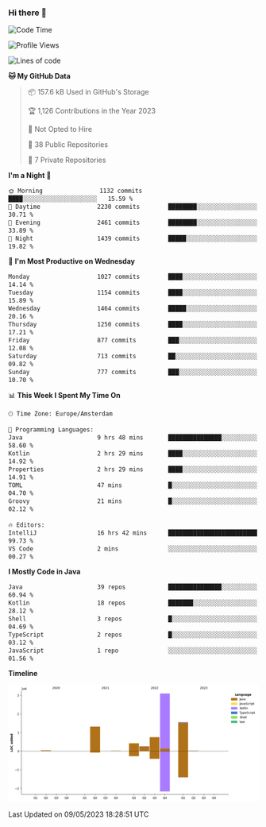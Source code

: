### Hi there 👋


<!--START_SECTION:waka-->
![Code Time](http://img.shields.io/badge/Code%20Time-3%2C192%20hrs%2037%20mins-blue)

![Profile Views](http://img.shields.io/badge/Profile%20Views-4-blue)

![Lines of code](https://img.shields.io/badge/From%20Hello%20World%20I%27ve%20Written-7.4%20million%20lines%20of%20code-blue)

**🐱 My GitHub Data** 

> 📦 157.6 kB Used in GitHub's Storage 
 > 
> 🏆 1,126 Contributions in the Year 2023
 > 
> 🚫 Not Opted to Hire
 > 
> 📜 38 Public Repositories 
 > 
> 🔑 7 Private Repositories 
 > 
**I'm a Night 🦉** 

```text
🌞 Morning                1132 commits        ████░░░░░░░░░░░░░░░░░░░░░   15.59 % 
🌆 Daytime                2230 commits        ████████░░░░░░░░░░░░░░░░░   30.71 % 
🌃 Evening                2461 commits        ████████░░░░░░░░░░░░░░░░░   33.89 % 
🌙 Night                  1439 commits        █████░░░░░░░░░░░░░░░░░░░░   19.82 % 
```
📅 **I'm Most Productive on Wednesday** 

```text
Monday                   1027 commits        ████░░░░░░░░░░░░░░░░░░░░░   14.14 % 
Tuesday                  1154 commits        ████░░░░░░░░░░░░░░░░░░░░░   15.89 % 
Wednesday                1464 commits        █████░░░░░░░░░░░░░░░░░░░░   20.16 % 
Thursday                 1250 commits        ████░░░░░░░░░░░░░░░░░░░░░   17.21 % 
Friday                   877 commits         ███░░░░░░░░░░░░░░░░░░░░░░   12.08 % 
Saturday                 713 commits         ██░░░░░░░░░░░░░░░░░░░░░░░   09.82 % 
Sunday                   777 commits         ███░░░░░░░░░░░░░░░░░░░░░░   10.70 % 
```


📊 **This Week I Spent My Time On** 

```text
🕑︎ Time Zone: Europe/Amsterdam

💬 Programming Languages: 
Java                     9 hrs 48 mins       ███████████████░░░░░░░░░░   58.60 % 
Kotlin                   2 hrs 29 mins       ████░░░░░░░░░░░░░░░░░░░░░   14.92 % 
Properties               2 hrs 29 mins       ████░░░░░░░░░░░░░░░░░░░░░   14.91 % 
TOML                     47 mins             █░░░░░░░░░░░░░░░░░░░░░░░░   04.70 % 
Groovy                   21 mins             █░░░░░░░░░░░░░░░░░░░░░░░░   02.12 % 

🔥 Editors: 
IntelliJ                 16 hrs 42 mins      █████████████████████████   99.73 % 
VS Code                  2 mins              ░░░░░░░░░░░░░░░░░░░░░░░░░   00.27 % 
```

**I Mostly Code in Java** 

```text
Java                     39 repos            ███████████████░░░░░░░░░░   60.94 % 
Kotlin                   18 repos            ███████░░░░░░░░░░░░░░░░░░   28.12 % 
Shell                    3 repos             █░░░░░░░░░░░░░░░░░░░░░░░░   04.69 % 
TypeScript               2 repos             █░░░░░░░░░░░░░░░░░░░░░░░░   03.12 % 
JavaScript               1 repo              ░░░░░░░░░░░░░░░░░░░░░░░░░   01.56 % 
```



**Timeline**

![Lines of Code chart](https://raw.githubusercontent.com/powercasgamer/powercasgamer/master/assets/bar_graph.png)


 Last Updated on 09/05/2023 18:28:51 UTC
<!--END_SECTION:waka-->
